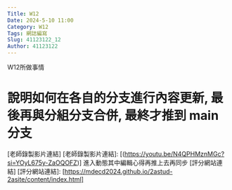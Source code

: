 ```yaml
---
Title: W12
Date: 2024-5-10 11:00
Category: W12
Tags: 網誌編寫
Slug: 41123122_12
Author: 41123122
---
```


W12所做事情

<!-- PELICAN_END_SUMMARY -->

# 說明如何在各自的分支進行內容更新, 最後再與分組分支合併, 最終才推到 main 分支
[老師錄製影片連結]
[老師錄製影片連結]:
[(https://youtu.be/N4QPHMznMGc?si=YOyL675y-ZaOQOFZ)]
進入動態其中編輯心得再推上去再同步
[評分網站連結]
[評分網站連結]:
[https://mdecd2024.github.io/2astud-2asite/content/index.html]




